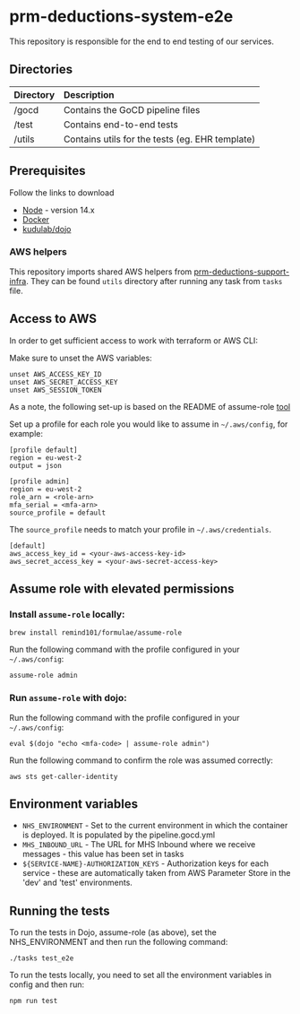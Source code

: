 # prm-deductions-system-e2e

This repository is responsible for the end to end testing of our services.

## Directories

| Directory         | Description                                       |
| :---------------- | :------------------------------------------------ |
| /gocd             | Contains the GoCD pipeline files                  |
| /test             | Contains end-to-end tests                         |
| /utils            | Contains utils for the tests (eg. EHR template)   |

## Prerequisites

Follow the links to download

- [Node](https://nodejs.org/en/download/package-manager/#nvm) - version 14.x
- [Docker](https://docs.docker.com/install/)
- [kudulab/dojo](https://github.com/kudulab/dojo#installation)

### AWS helpers

This repository imports shared AWS helpers from [prm-deductions-support-infra](https://github.com/nhsconnect/prm-deductions-support-infra/).
They can be found `utils` directory after running any task from `tasks` file.


## Access to AWS

In order to get sufficient access to work with terraform or AWS CLI:

Make sure to unset the AWS variables:
```
unset AWS_ACCESS_KEY_ID
unset AWS_SECRET_ACCESS_KEY
unset AWS_SESSION_TOKEN
```

As a note, the following set-up is based on the README of assume-role [tool](https://github.com/remind101/assume-role)

Set up a profile for each role you would like to assume in `~/.aws/config`, for example:

```
[profile default]
region = eu-west-2
output = json

[profile admin]
region = eu-west-2
role_arn = <role-arn>
mfa_serial = <mfa-arn>
source_profile = default
```

The `source_profile` needs to match your profile in `~/.aws/credentials`.
```
[default]
aws_access_key_id = <your-aws-access-key-id>
aws_secret_access_key = <your-aws-secret-access-key>
```

## Assume role with elevated permissions 

### Install `assume-role` locally:
`brew install remind101/formulae/assume-role`

Run the following command with the profile configured in your `~/.aws/config`:

`assume-role admin`

### Run `assume-role` with dojo:
Run the following command with the profile configured in your `~/.aws/config`:

`eval $(dojo "echo <mfa-code> | assume-role admin")`

Run the following command to confirm the role was assumed correctly:

`aws sts get-caller-identity`

## Environment variables

- `NHS_ENVIRONMENT` - Set to the current environment in which the container is deployed. It is populated by the pipeline.gocd.yml
- `MHS_INBOUND_URL` - The URL for MHS Inbound where we receive messages - this value has been set in tasks
- `${SERVICE-NAME}-AUTHORIZATION_KEYS` - Authorization keys for each service - these are automatically taken from AWS Parameter Store in the 'dev' and 'test' environments.

## Running the tests

To run the tests in Dojo, assume-role (as above), set the NHS_ENVIRONMENT and then run the following command:

`./tasks test_e2e`

To run the tests locally, you need to set all the environment variables in config and then run:

`npm run test`




